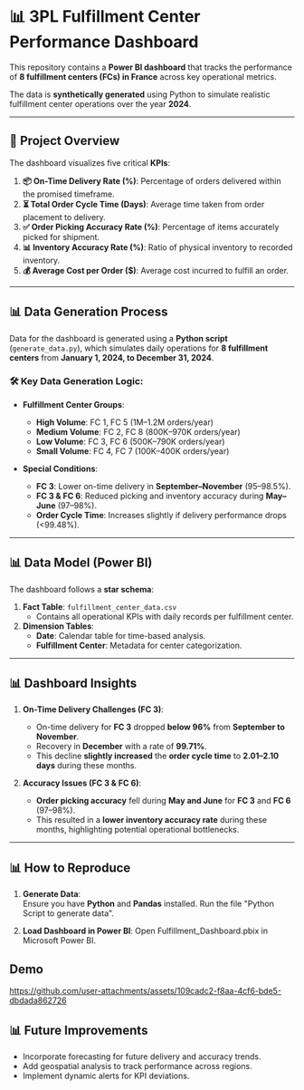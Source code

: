# 📊 3PL Fulfillment Center Performance Dashboard

This repository contains a **Power BI dashboard** that tracks the performance of **8 fulfillment centers (FCs) in France** across key operational metrics. 

The data is **synthetically generated** using Python to simulate realistic fulfillment center operations over the year **2024**.

---

## 🚀 Project Overview

The dashboard visualizes five critical **KPIs**:

1. **📦 On-Time Delivery Rate (%)**: Percentage of orders delivered within the promised timeframe.  
2. **⏳ Total Order Cycle Time (Days)**: Average time taken from order placement to delivery.  
3. **✅ Order Picking Accuracy Rate (%)**: Percentage of items accurately picked for shipment.  
4. **📊 Inventory Accuracy Rate (%)**: Ratio of physical inventory to recorded inventory.  
5. **💰 Average Cost per Order ($)**: Average cost incurred to fulfill an order.

---

## 📊 Data Generation Process

Data for the dashboard is generated using a **Python script** (`generate_data.py`), which simulates daily operations for **8 fulfillment centers** from **January 1, 2024, to December 31, 2024**.

### 🛠️ Key Data Generation Logic:

- **Fulfillment Center Groups**:
    - **High Volume**: FC 1, FC 5 (1M–1.2M orders/year)  
    - **Medium Volume**: FC 2, FC 8 (800K–970K orders/year)  
    - **Low Volume**: FC 3, FC 6 (500K–790K orders/year)  
    - **Small Volume**: FC 4, FC 7 (100K–400K orders/year)  

- **Special Conditions**:
    - **FC 3**: Lower on-time delivery in **September–November** (95–98.5%).  
    - **FC 3 & FC 6**: Reduced picking and inventory accuracy during **May–June** (97–98%).  
    - **Order Cycle Time**: Increases slightly if delivery performance drops (<99.48%).  

---

## 📊 Data Model (Power BI)

The dashboard follows a **star schema**:

1. **Fact Table**: `fulfillment_center_data.csv`  
   - Contains all operational KPIs with daily records per fulfillment center.  
2. **Dimension Tables**:
   - **Date**: Calendar table for time-based analysis.  
   - **Fulfillment Center**: Metadata for center categorization.  

---

## 📊 Dashboard Insights

1. **On-Time Delivery Challenges (FC 3)**:
   - On-time delivery for **FC 3** dropped **below 96%** from **September to November**.
   - Recovery in **December** with a rate of **99.71%**.
   - This decline **slightly increased** the **order cycle time** to **2.01–2.10 days** during these months.  

2. **Accuracy Issues (FC 3 & FC 6)**:
   - **Order picking accuracy** fell during **May and June** for **FC 3** and **FC 6** (97–98%).  
   - This resulted in a **lower inventory accuracy rate** during these months, highlighting potential operational bottlenecks.  

---

## 📊 How to Reproduce

1. **Generate Data**:  
Ensure you have **Python** and **Pandas** installed. Run the file "Python Script to generate data".

2. **Load Dashboard in Power BI**:
Open Fulfillment_Dashboard.pbix in Microsoft Power BI.


## Demo

https://github.com/user-attachments/assets/109cadc2-f8aa-4cf6-bde5-dbdada862726


## 📊 Future Improvements
- Incorporate forecasting for future delivery and accuracy trends.
- Add geospatial analysis to track performance across regions.
- Implement dynamic alerts for KPI deviations.
